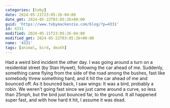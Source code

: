 ```yaml
---
categories: [toby]
date: 2024-05-21T23:05:26-04:00
date_gmt: 2024-05-22T03:05:26+00:00
guid: 'https://www.tobymackenzie.com/blog/?p=4331'
id: 4331
modified: 2024-05-21T23:05:26-04:00
modified_gmt: 2024-05-22T03:05:26+00:00
name: '4331'
tags: [animal, bird, death]
---
```


Had a weird bird incident the other day.  I was going around a turn on a residential street (by Stan Hywet), following the car ahead of me.  Suddenly, something came flying from the side of the road among the bushes, fast like somebody threw something hard, and it hit the car ahead of me and bounced off.  As it bounced back, I saw wings:  It was a bird, probably a robin.  We weren't going fast since we just came around a curve, so less than 25mph, but the bird just bounced far, to the ground.  It all happened super fast, and with how hard it hit, I assume it was dead.
